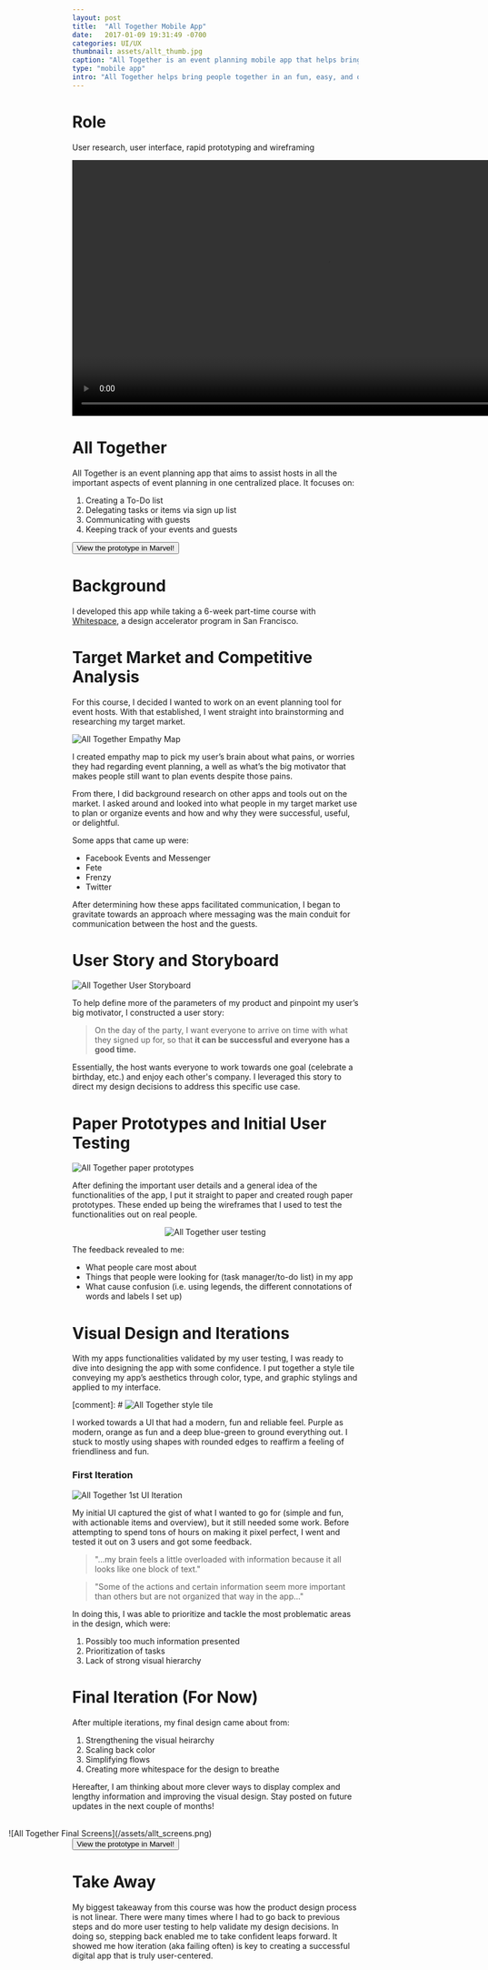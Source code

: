 ```yaml
---
layout: post
title:  "All Together Mobile App"
date:   2017-01-09 19:31:49 -0700
categories: UI/UX
thumbnail: assets/allt_thumb.jpg
caption: "All Together is an event planning mobile app that helps bring people together in an fun, easy, and organized way."
type: "mobile app"
intro: "All Together helps bring people together in an fun, easy, and organized way."
---
```

# Role
User research, user interface, rapid prototyping and wireframing

<video height="450px" autoplay loop class="VidFloatR">
  <source src="/assets/video/overview_allt.mp4" type="video/mp4">
  Your browser does not support the video tag.
</video>


# All Together

All Together is an event planning app that aims to assist hosts in all the important aspects of event planning in one centralized place. It focuses on:

1. Creating a To-Do list
2. Delegating tasks or items via sign up list
3. Communicating with guests
4. Keeping track of your events and guests

<button type="button" onClick="window.open('https://marvelapp.com/1g627f3')" alt="All Together prototype on Marvel">View the prototype in Marvel!</button>

# Background
I developed this app while taking a 6-week part-time course with [Whitespace](http://whitespacecrew.com/), a design accelerator program in San Francisco.

# Target Market and Competitive Analysis
For this course, I decided I wanted to work on an event planning tool for event hosts. With that established, I went straight into brainstorming and researching my target market.

![All Together Empathy Map](/assets/empathymap.jpg)

I created empathy map to pick my user’s brain about what pains, or worries they had regarding event planning, a well as what’s the big motivator that makes people still want to plan events despite those pains.

From there, I did background research on other apps and tools out on the market. I asked around and looked into what people in my target market use to plan or organize events and how and why they were successful, useful, or delightful.

Some apps that came up were:

- Facebook Events and Messenger
- Fete
- Frenzy
- Twitter

After determining how these apps facilitated communication, I began to gravitate towards an approach where messaging was the main conduit for communication between the host and the guests.

# User Story and Storyboard
![All Together User Storyboard](/assets/Storyboard.jpg)

To help define more of the parameters of my product and pinpoint my user’s big motivator, I constructed a user story:

> On the day of the party, I want everyone to arrive on time with what they signed up for, so that **it can be successful and everyone has a good time.**

Essentially, the host wants everyone to work towards one goal (celebrate a birthday, etc.) and enjoy each other's company. I leveraged this story to direct my design decisions to address this specific use case.  

# Paper Prototypes and Initial User Testing
![All Together paper prototypes](/assets/paperproto.jpg)

After defining the important user details and a general idea of the functionalities of the app, I put it straight to paper and created rough paper prototypes. These ended up being the wireframes that I used to test the functionalities out on real people.

<p style="text-align: center;"><img src="/assets/usertesting_allt.jpg" alt="All Together user testing"></p>

The feedback revealed to me:

- What people care most about
- Things that people were looking for (task manager/to-do list) in my app
- What cause confusion (i.e. using legends, the different connotations of words and labels I set up)

# Visual Design and Iterations
With my apps functionalities validated by my user testing, I was ready to dive into designing the app with some confidence. I put together a style tile conveying my app’s aesthetics through color, type, and graphic stylings and applied to my interface.

[comment]: # ![All Together style tile](/assets/allt_style_tile.png)

I worked towards a UI that had a modern, fun and reliable feel. Purple as modern, orange as fun and a deep blue-green to ground everything out. I stuck to mostly using shapes with rounded edges to reaffirm a feeling of friendliness and fun.

### First Iteration

![All Together 1st UI Iteration](/assets/allt_1_it.png)

My initial UI captured the gist of what I wanted to go for (simple and fun, with actionable items and overview), but it still needed some work. Before attempting to spend tons of hours on making it pixel perfect, I went and tested it out on 3 users and got some feedback.

> "...my brain feels a little overloaded with information because it all looks like one block of text."

> "Some of the actions and certain information seem more important than others but are not organized that way in the app..."

In doing this, I was able to prioritize and tackle the most problematic areas in the design, which were:

1. Possibly too much information presented
2. Prioritization of tasks
3. Lack of strong visual hierarchy

# Final Iteration (For Now)
After multiple iterations, my final design came about from:

1. Strengthening the visual heirarchy
2. Scaling back color
2. Simplifying flows
3. Creating more whitespace for the design to breathe

Hereafter, I am thinking about more clever ways to display complex and lengthy information and improving the visual design. Stay posted on future updates in the next couple of months!

<div style="width: 200%; padding-top: 1.25em; margin-left: -8em;" markdown="1">
![All Together Final Screens](/assets/allt_screens.png)
</div>
<button type="button" onClick="window.open('https://marvelapp.com/1g627f3')" alt="All Together prototype on Marvel">View the prototype in Marvel!</button>

# Take Away
My biggest takeaway from this course was how the product design process is not linear. There were many times where I had to go back to previous steps and do more user testing to help validate my design decisions. In doing so, stepping back enabled me to take confident leaps forward. It showed me how iteration (aka failing often) is key to creating a successful digital app that is truly user-centered.
